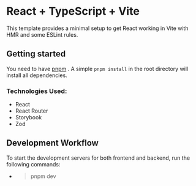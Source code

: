 # React + TypeScript + Vite

This template provides a minimal setup to get React working in Vite with HMR and some ESLint rules.

## Getting started
You need to have [pnpm](https://pnpm.io/) . A simple `pnpm install` in the root directory will install all dependencies.

### Technologies Used:

- React
- React Router
- Storybook
- Zod

## Development Workflow

To start the development servers for both frontend and backend, run the following commands:

- > pnpm dev